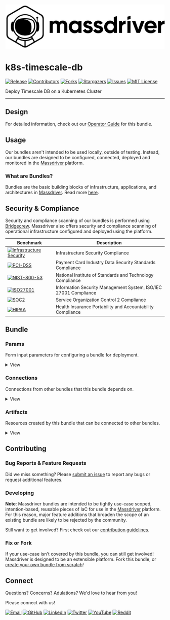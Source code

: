




[![Massdriver][logo]][website]

# k8s-timescale-db

[![Release][release_shield]][release_url]
[![Contributors][contributors_shield]][contributors_url]
[![Forks][forks_shield]][forks_url]
[![Stargazers][stars_shield]][stars_url]
[![Issues][issues_shield]][issues_url]
[![MIT License][license_shield]][license_url]

<!--
##### STILL NEED TO GET SLACK WORKING ###
[!["Slack Community"](%s)][slack]
-->


Deploy Timescale DB on a Kubernetes Cluster


---

## Design

For detailed information, check out our [Operator Guide](operator.mdx) for this bundle.

## Usage

Our bundles aren't intended to be used locally, outside of testing. Instead, our bundles are designed to be configured, connected, deployed and monitored in the [Massdriver][website] platform.

### What are Bundles?

Bundles are the basic building blocks of infrastructure, applications, and architectures in [Massdriver][website]. Read more [here](https://docs.massdriver.cloud/concepts/bundles).

## Security & Compliance

<!-- COMPLIANCE:START -->

Security and compliance scanning of our bundles is performed using [Bridgecrew](https://www.bridgecrew.cloud/). Massdriver also offers security and compliance scanning of operational infrastructure configured and deployed using the platform.

| Benchmark | Description |
|--------|---------------|
| [![Infrastructure Security](https://www.bridgecrew.cloud/badges/github/massdriver-cloud/k8s-timescale-db/general)](https://www.bridgecrew.cloud/link/badge?vcs=github&fullRepo=massdriver-cloud%2Fk8s-timescale-db&benchmark=INFRASTRUCTURE+SECURITY) | Infrastructure Security Compliance |
| [![PCI-DSS](https://www.bridgecrew.cloud/badges/github/massdriver-cloud/k8s-timescale-db/pci)](https://www.bridgecrew.cloud/link/badge?vcs=github&fullRepo=massdriver-cloud%2Fk8s-timescale-db&benchmark=PCI-DSS+V3.2) | Payment Card Industry Data Security Standards Compliance |
| [![NIST-800-53](https://www.bridgecrew.cloud/badges/github/massdriver-cloud/k8s-timescale-db/nist)](https://www.bridgecrew.cloud/link/badge?vcs=github&fullRepo=massdriver-cloud%2Fk8s-timescale-db&benchmark=NIST-800-53) | National Institute of Standards and Technology Compliance |
| [![ISO27001](https://www.bridgecrew.cloud/badges/github/massdriver-cloud/k8s-timescale-db/iso)](https://www.bridgecrew.cloud/link/badge?vcs=github&fullRepo=massdriver-cloud%2Fk8s-timescale-db&benchmark=ISO27001) | Information Security Management System, ISO/IEC 27001 Compliance |
| [![SOC2](https://www.bridgecrew.cloud/badges/github/massdriver-cloud/k8s-timescale-db/soc2)](https://www.bridgecrew.cloud/link/badge?vcs=github&fullRepo=massdriver-cloud%2Fk8s-timescale-db&benchmark=SOC2)| Service Organization Control 2 Compliance |
| [![HIPAA](https://www.bridgecrew.cloud/badges/github/massdriver-cloud/k8s-timescale-db/hipaa)](https://www.bridgecrew.cloud/link/badge?vcs=github&fullRepo=massdriver-cloud%2Fk8s-timescale-db&benchmark=HIPAA) | Health Insurance Portability and Accountability Compliance |

<!-- COMPLIANCE:END -->

<!-- BEGINNING OF PRE-COMMIT-TERRAFORM DOCS HOOK -->
<!-- END OF PRE-COMMIT-TERRAFORM DOCS HOOK -->

## Bundle

### Params

Form input parameters for configuring a bundle for deployment.

<details>
<summary>View</summary>

<!-- PARAMS:START -->

**Params coming soon**

<!-- PARAMS:END -->

</details>

### Connections

Connections from other bundles that this bundle depends on.

<details>
<summary>View</summary>

<!-- CONNECTIONS:START -->

**Connections coming soon**

<!-- CONNECTIONS:END -->

</details>

### Artifacts

Resources created by this bundle that can be connected to other bundles.

<details>
<summary>View</summary>

<!-- ARTIFACTS:START -->

**Artifacts coming soon**

<!-- ARTIFACTS:END -->

</details>

## Contributing

<!-- CONTRIBUTING:START -->

### Bug Reports & Feature Requests

Did we miss something? Please [submit an issue](https://github.com/massdriver-cloud/k8s-timescale-db/issues) to report any bugs or request additional features.

### Developing

**Note**: Massdriver bundles are intended to be tightly use-case scoped, intention-based, reusable pieces of IaC for use in the [Massdriver][website] platform. For this reason, major feature additions that broaden the scope of an existing bundle are likely to be rejected by the community.

Still want to get involved? First check out our [contribution guidelines](https://docs.massdriver.cloud/bundles/contributing).

### Fix or Fork

If your use-case isn't covered by this bundle, you can still get involved! Massdriver is designed to be an extensible platform. Fork this bundle, or [create your own bundle from scratch](https://docs.massdriver.cloud/bundles/development)!

<!-- CONTRIBUTING:END -->

## Connect

<!-- CONNECT:START -->

Questions? Concerns? Adulations? We'd love to hear from you!

Please connect with us!

[![Email][email_shield]][email_url]
[![GitHub][github_shield]][github_url]
[![LinkedIn][linkedin_shield]][linkedin_url]
[![Twitter][twitter_shield]][twitter_url]
[![YouTube][youtube_shield]][youtube_url]
[![Reddit][reddit_shield]][reddit_url]

<!-- markdownlint-disable -->

[logo]: https://raw.githubusercontent.com/massdriver-cloud/docs/main/static/img/logo-with-logotype-horizontal-400x110.svg
[docs]: https://docs.massdriver.cloud/?utm_source=github&utm_medium=readme&utm_campaign=k8s-timescale-db&utm_content=docs
[website]: https://www.massdriver.cloud/?utm_source=github&utm_medium=readme&utm_campaign=k8s-timescale-db&utm_content=website
[github]: https://github.com/massdriver-cloud?utm_source=github&utm_medium=readme&utm_campaign=k8s-timescale-db&utm_content=github
[slack]: https://massdriverworkspace.slack.com/?utm_source=github&utm_medium=readme&utm_campaign=k8s-timescale-db&utm_content=slack
[linkedin]: https://www.linkedin.com/company/massdriver/?utm_source=github&utm_medium=readme&utm_campaign=k8s-timescale-db&utm_content=linkedin



[contributors_shield]: https://img.shields.io/github/contributors/massdriver-cloud/k8s-timescale-db.svg?style=for-the-badge
[contributors_url]: https://github.com/massdriver-cloud/k8s-timescale-db/graphs/contributors
[forks_shield]: https://img.shields.io/github/forks/massdriver-cloud/k8s-timescale-db.svg?style=for-the-badge
[forks_url]: https://github.com/massdriver-cloud/k8s-timescale-db/network/members
[stars_shield]: https://img.shields.io/github/stars/massdriver-cloud/k8s-timescale-db.svg?style=for-the-badge
[stars_url]: https://github.com/massdriver-cloud/k8s-timescale-db/stargazers
[issues_shield]: https://img.shields.io/github/issues/massdriver-cloud/k8s-timescale-db.svg?style=for-the-badge
[issues_url]: https://github.com/massdriver-cloud/k8s-timescale-db/issues
[release_url]: https://github.com/massdriver-cloud/k8s-timescale-db/releases/latest
[release_shield]: https://img.shields.io/github/release/massdriver-cloud/k8s-timescale-db.svg?style=for-the-badge
[license_shield]: https://img.shields.io/github/license/massdriver-cloud/k8s-timescale-db.svg?style=for-the-badge
[license_url]: https://github.com/massdriver-cloud/k8s-timescale-db/blob/main/LICENSE


[email_url]: mailto:support@massdriver.cloud
[email_shield]: https://img.shields.io/badge/email-Massdriver-black.svg?style=for-the-badge&logo=mail.ru&color=000000
[github_url]: mailto:support@massdriver.cloud
[github_shield]: https://img.shields.io/badge/follow-Github-black.svg?style=for-the-badge&logo=github&color=181717
[linkedin_url]: https://linkedin.com/in/massdriver-cloud
[linkedin_shield]: https://img.shields.io/badge/follow-LinkedIn-black.svg?style=for-the-badge&logo=linkedin&color=0A66C2
[twitter_url]: https://twitter.com/massdriver?utm_source=github&utm_medium=readme&utm_campaign=k8s-timescale-db&utm_content=twitter
[twitter_shield]: https://img.shields.io/badge/follow-Twitter-black.svg?style=for-the-badge&logo=twitter&color=1DA1F2
[discourse_url]: https://community.massdriver.cloud?utm_source=github&utm_medium=readme&utm_campaign=k8s-timescale-db&utm_content=discourse
[discourse_shield]: https://img.shields.io/badge/join-Discourse-black.svg?style=for-the-badge&logo=discourse&color=000000
[youtube_url]: https://www.youtube.com/channel/UCfj8P7MJcdlem2DJpvymtaQ
[youtube_shield]: https://img.shields.io/badge/subscribe-Youtube-black.svg?style=for-the-badge&logo=youtube&color=FF0000
[reddit_url]: https://www.reddit.com/r/massdriver
[reddit_shield]: https://img.shields.io/badge/subscribe-Reddit-black.svg?style=for-the-badge&logo=reddit&color=FF4500

<!-- markdownlint-restore -->

<!-- CONNECT:END -->
